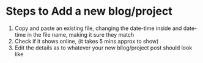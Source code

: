 # Steps to Add a new blog/project

1. Copy and paste an existing file, changing the date-time inside and date-time in the file name, making it sure they match
2. Check if it shows online, (it takes 5 mins approx to show)
3. Edit the details as to whatever your new bllog/project post should look like
